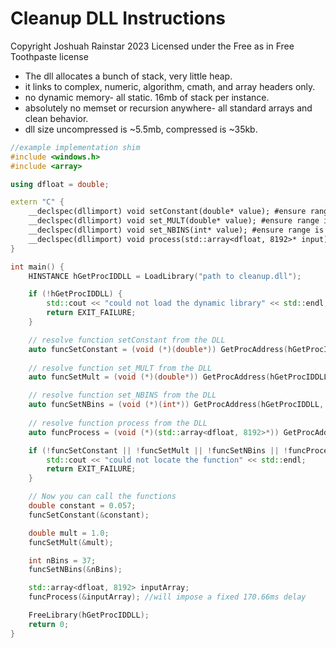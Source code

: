 # Cleanup DLL Instructions
Copyright Joshuah Rainstar 2023 
Licensed under the Free as in Free Toothpaste license

- The dll allocates a bunch of stack, very little heap.
- it links to complex, numeric, algorithm, cmath, and array headers only. 
- no dynamic memory- all static. 16mb of stack per instance.
- absolutely no memset or recursion anywhere- all standard arrays and clean behavior.
- dll size uncompressed is ~5.5mb, compressed is ~35kb.

```cpp
//example implementation shim
#include <windows.h>
#include <array>

using dfloat = double;

extern "C" {
    __declspec(dllimport) void setConstant(double* value); #ensure range is between 0.045 and 0.085, defaults to 0.057
    __declspec(dllimport) void set_MULT(double* value); #ensure range is between 0 and 1, defaults to 1
    __declspec(dllimport) void set_NBINS(int* value); #ensure range is between 5 and 257, defaults to 37
    __declspec(dllimport) void process(std::array<dfloat, 8192>* input); #ensure sampling rate is 48k
}

int main() {
    HINSTANCE hGetProcIDDLL = LoadLibrary("path to cleanup.dll");

    if (!hGetProcIDDLL) {
        std::cout << "could not load the dynamic library" << std::endl;
        return EXIT_FAILURE;
    }

    // resolve function setConstant from the DLL
    auto funcSetConstant = (void (*)(double*)) GetProcAddress(hGetProcIDDLL, "setConstant");
    
    // resolve function set_MULT from the DLL
    auto funcSetMult = (void (*)(double*)) GetProcAddress(hGetProcIDDLL, "set_MULT");

    // resolve function set_NBINS from the DLL
    auto funcSetNBins = (void (*)(int*)) GetProcAddress(hGetProcIDDLL, "set_NBINS");
    
    // resolve function process from the DLL
    auto funcProcess = (void (*)(std::array<dfloat, 8192>*)) GetProcAddress(hGetProcIDDLL, "process");

    if (!funcSetConstant || !funcSetMult || !funcSetNBins || !funcProcess) {
        std::cout << "could not locate the function" << std::endl;
        return EXIT_FAILURE;
    }

    // Now you can call the functions
    double constant = 0.057;
    funcSetConstant(&constant);

    double mult = 1.0;
    funcSetMult(&mult);

    int nBins = 37;
    funcSetNBins(&nBins);

    std::array<dfloat, 8192> inputArray;
    funcProcess(&inputArray); //will impose a fixed 170.66ms delay

    FreeLibrary(hGetProcIDDLL);
    return 0;
}
```


